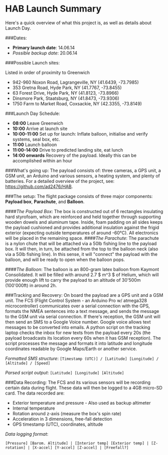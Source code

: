 HAB Launch Summary
=========

Here's a quick overview of what this project is, as well as details about Launch Day.

###Dates:
* **Primary launch date**: 14.06.14
* *Possible backup date*: 20.06.14

###Possible Launch sites:

Listed in order of proximity to Greenwich

* 942-960 Noxon Road, Lagrangeville, NY (41.6439, -73.7985)
* 353 Gretna Road, Hyde Park, NY (41.7767, -73.8455)
* 63 Forest Drive, Hyde Park, NY (41.8123, -73.8966)
* Dinsmore Park, Staatsburg, NY (41.8473, -73.9306)
* 1750 Farm to Market Road, Coxsackie, NY (42.3355, -73.8149)

###Launch Day Schedule:
* **08:00**  Leave Greenwich
* **10:00** Arrive at launch site
* **10:00-11:00** Set up for launch: Inflate balloon, initialise and verify systems, seal box, etc.
* **11:00** Launch balloon
* **11:00-14:00** Drive to predicted landing site, eat lunch
* **14:00 onwards** Recovery of the payload. Ideally this can be accomplished within an hour

###What's going up:
The payload consists of: three cameras, a GPS unit, a GSM unit, an Arduino and various sensors, a heating system, and plenty of batteries. For a detailed overview of the project, see: https://github.com/ad2476/HAB.

###The setup:
The flight package consists of three major components: 
**Payload box**, **Parachute**, and **Balloon**.

####*The Payload Box*:
The box is constructed out of 6 rectangles insulating hard styrofoam, which are reinforced and held together through supporting wooden dowels and aluminum tape. Inside, foam padding on all sides keeps the payload cushioned and provides additional insulation against the frigid exterior (expecting outside temperatures of around -60°C). All electronics will be placed in the remaining space. 
####*The Parachute*:
The parachute is a nylon chute that will be attached via a 50lb fishing line to the payload box. It will then, in turn, be attached from the top to the balloon neck (also via a 50lb fishing line). In this sense, it will "connect" the payload with the balloon, and will be ready to open when the balloon pops.

####*The Balloon*:
The balloon is an 800-gram latex balloon from Kaymont Consolidated. It will be filled with around  2.7 $ m^3 $ of Helium, which will provide enough lift to carry the payload to an altitude of 30'500m (100'000ft) in around 2h.

###Tracking and Recovery:
On board the payload are a GPS unit and a GSM unit. The FCS (Flight Control System - an Arduino Pro w/ atmega328 microcontroller) communicates over a serial connection with the GPS, formats the NMEA sentences into a text message, and sends the message to the GSM unit via serial connection. 
If there's reception, the GSM unit will then send an SMS to a Google Voice number. Google voice allows text messages to be converted into emails. A python script on the tracking laptop checks the inbox for new texts from the payload every 20s (the payload broadcasts its location every 60s when it has GSM reception). The script processes the message and formats it into latitude and longitude coordinates readable by Google Maps/Earth or another service.

*Formatted SMS structure*: `[Timestamp (UTC)] / [Latitude] [Longitude] / [Altitude] / [Speed] `

*Parsed script output*: ` [Latitude] [Longitude] [Altitude] `

###Data Recording:
The FCS and its various sensors will be recording certain data during flight. These data will then be logged to a 4GB micro-SD card. The data recorded are:

* Exterior temperature and pressure - Also used as backup altimeter
* Internal temperature
* Rotation around z-axis (measure the box's spin rate)
* Acceleration in 3 dimensions, free-fall detection
* GPS timestamp (UTC), coordinates, altitude

*Data logging format*:

`[Pressure] [Barom. Altitude] | [Interior temp] [Exterior temp] | [Z-rotation] | [X-accel] [Y-accel] [Z-accel] | [Freefall?]`

